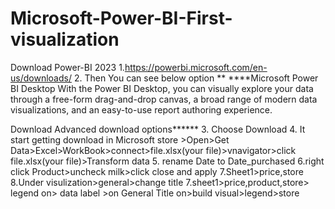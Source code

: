 # Microsoft-Power-BI-First-visualization
Download Power-BI 2023
1.https://powerbi.microsoft.com/en-us/downloads/
2. Then You can see below option
**
****Microsoft Power BI Desktop
With the Power BI Desktop, you can visually explore your data through a free-form drag-and-drop canvas, a broad range of modern data visualizations, and an easy-to-use report authoring experience.

Download
Advanced download options******
3. Choose Download
4. It start getting download in Microsoft store >Open>Get Data>Excel>WorkBook>connect>file.xlsx(your file)>vnavigator>click file.xlsx(your file)>Transform data
5. rename Date to Date_purchased
6.right click Product>uncheck milk>click close and apply
7.Sheet1>price,store
8.Under visulization>general>change title
7.sheet1>price,product,store> legend on> data label >on General Title on>build visual>legend>store
